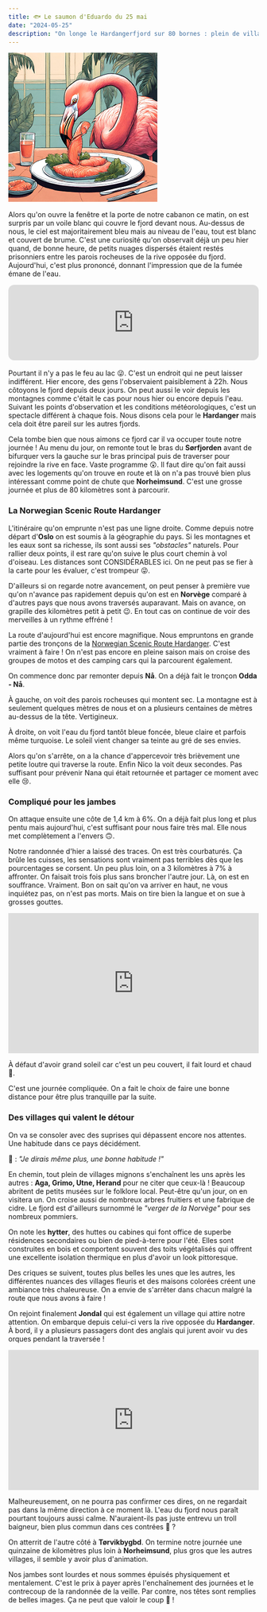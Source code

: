 ```yaml
---
title: 🐟 Le saumon d'Eduardo du 25 mai
date: "2024-05-25"
description: "On longe le Hardangerfjord sur 80 bornes : plein de villages très mignons en cours de route !"
---
```


![Saumon d'Eduardo](../saumon_eduardo.png)

Alors qu'on ouvre la fenêtre et la porte de notre cabanon ce matin, on est surpris par un voile blanc qui couvre le fjord devant nous. Au-dessus de nous, le ciel est majoritairement bleu mais au niveau de l'eau, tout est blanc et couvert de brume. C'est une curiosité qu'on observait déjà un peu hier quand, de bonne heure, de petits nuages dispersés étaient restés prisonniers entre les parois rocheuses de la rive opposée du fjord. Aujourd'hui, c'est plus prononcé, donnant l'impression que de la fumée émane de l'eau.

<iframe style="border-radius:12px" src="https://open.spotify.com/embed/track/0XHWClSz0v6RIaRSGqJH3X?utm_source=generator" width="100%" height="152" frameBorder="0" allow="autoplay; clipboard-write; encrypted-media; picture-in-picture" loading="lazy"></iframe>

Pourtant il n'y a pas le feu au lac 😜. C'est un endroit qui ne peut laisser indifférent. Hier encore, des gens l'observaient paisiblement à 22h. Nous côtoyons le fjord depuis deux jours. On peut aussi le voir depuis les montagnes comme c'était le cas pour nous hier ou encore depuis l'eau. Suivant les points d'observation et les conditions météorologiques, c'est un spectacle différent à chaque fois. Nous disons cela pour le **Hardanger** mais cela doit être pareil sur les autres fjords.

Cela tombe bien que nous aimons ce fjord car il va occuper toute notre journée ! Au menu du jour, on remonte tout le bras du **Sørfjorden** avant de bifurquer vers la gauche sur le bras principal puis de traverser pour rejoindre la rive en face. Vaste programme 😲. Il faut dire qu'on fait aussi avec les logements qu'on trouve en route et là on n'a pas trouvé bien plus intéressant comme point de chute que **Norheimsund**. C'est une grosse journée et plus de 80 kilomètres sont à parcourir.

### La Norwegian Scenic Route Hardanger

L'itinéraire qu'on emprunte n'est pas une ligne droite. Comme depuis notre départ d'**Oslo** on est soumis à la géographie du pays. Si les montagnes et les eaux sont sa richesse, ils sont aussi ses *"obstacles"* naturels. Pour rallier deux points, il est rare qu'on suive le plus court chemin à vol d'oiseau. Les distances sont CONSIDÉRABLES ici. On ne peut pas se fier à la carte pour les évaluer, c'est trompeur 😜. 

D'ailleurs si on regarde notre avancement, on peut penser à première vue qu'on n'avance pas rapidement depuis qu'on est en **Norvège** comparé à d'autres pays que nous avons traversés auparavant. Mais on avance, on grapille des kilomètres petit à petit 😉. En tout cas on continue de voir des merveilles à un rythme effréné !

La route d'aujourd'hui est encore magnifique. Nous empruntons en grande partie des tronçons de la [Norwegian Scenic Route Hardanger](https://www.visitnorway.com/places-to-go/fjord-norway/the-hardangerfjord-region/listings-hardanger-fjord/norwegian-scenic-route-hardanger/186818/). C'est vraiment à faire ! On n'est pas encore en pleine saison mais on croise des groupes de motos et des camping cars qui la parcourent également.

On commence donc par remonter depuis **Nå**. On a déjà fait le tronçon **Odda - Nå**.

À gauche, on voit des parois rocheuses qui montent sec. La montagne est à seulement quelques mètres de nous et on a plusieurs centaines de mètres au-dessus de la tête. Vertigineux.

À droite, on voit l'eau du fjord tantôt bleue foncée, bleue claire et parfois même turquoise. Le soleil vient changer sa teinte au gré de ses envies.

Alors qu'on s'arrête, on a la chance d'appercevoir très brièvement une petite loutre qui traverse la route. Enfin Nico la voit deux secondes. Pas suffisant pour prévenir Nana qui était retournée et partager ce moment avec elle 😢.

### Compliqué pour les jambes

On attaque ensuite une côte de
1,4 km à 6%. On a déjà fait plus long et plus pentu mais aujourd'hui, c'est suffisant pour nous faire très mal. Elle nous met complètement a l'envers 🙃.

Notre randonnée d'hier a laissé des traces. On est très courbaturés. Ça brûle les cuisses, les sensations sont vraiment pas terribles dès que les pourcentages se corsent. Un peu plus loin, on a 3 kilomètres à 7% à affronter. On faisait trois fois plus sans broncher l'autre jour. Là, on est en souffrance. Vraiment. Bon on sait qu'on va arriver en haut, ne vous inquiétez pas, on n'est pas morts. Mais on tire bien la langue et on sue à grosses gouttes.

<div style="width: 100%; height: 0; position: relative; padding-bottom: 56%;"><iframe src="https://giphy.com/embed/1yLn2tr9h33QUwY9Ob" style="top: 0; left: 0; width: 100%; height: 100%; position: absolute; border: 0;" allowfullscreen scrolling="no" allow="encrypted-media;" class="giphy-embed"></iframe></div>
 
À défaut d'avoir grand soleil car c'est un peu couvert, il fait lourd et chaud 🥵.

C'est une journée compliquée. On a fait le choix de faire une bonne distance pour être plus tranquille par la suite.

### Des villages qui valent le détour 

On va se consoler avec des suprises qui dépassent encore nos attentes. Une habitude dans ce pays décidément.

🦩 : *"Je dirais même plus, une bonne habitude !"*

En chemin, tout plein de villages mignons s'enchaînent les uns après les autres : **Aga, Grimo, Utne, Herand** pour ne citer que ceux-là !
Beaucoup abritent de petits musées sur le folklore local. Peut-être qu'un jour, on en visitera un. On croise aussi de nombreux arbres fruitiers et une fabrique de cidre. Le fjord est d'ailleurs surnommé le *"verger de la Norvège"* pour ses nombreux pommiers.

On note les **hytter**, des huttes ou cabines qui font office de superbe résidences secondaires ou bien de pied-à-terre pour l'été. Elles sont construites en bois et comportent souvent des toits végétalisés qui offrent une excellente isolation thermique en plus d'avoir un look pittoresque.

Des criques se suivent, toutes plus belles les unes que les autres, les différentes nuances des villages fleuris et des maisons colorées créent une ambiance très chaleureuse. On a envie de s'arrêter dans chacun malgré la route que nous avons à faire !

On rejoint finalement **Jondal** qui est également un village qui attire notre attention. On embarque depuis celui-ci vers la rive opposée du **Hardanger**. À bord, il y a plusieurs passagers dont des anglais qui jurent avoir vu des orques pendant la traversée !

<div style="width: 100%; height: 0; position: relative; padding-bottom: 56%;"><iframe src="https://giphy.com/embed/I1r5jpUvdGra8" style="top: 0; left: 0; width: 100%; height: 100%; position: absolute; border: 0;" allowfullscreen scrolling="no" allow="encrypted-media;" class="giphy-embed"></iframe></div>

Malheureusement, on ne pourra pas confirmer ces dires, on ne regardait pas dans la même direction à ce moment là. L'eau du fjord nous paraît pourtant toujours aussi calme. N'auraient-ils pas juste entrevu un troll baigneur, bien plus commun dans ces contrées 🤔 ? 

On atterrit de l'autre côté à **Tørvikbygbd**. On termine notre journée une quinzaine de kilomètres plus loin à **Norheimsund**, plus gros que les autres villages, il semble y avoir plus d'animation.

Nos jambes sont lourdes et nous sommes épuisés physiquement et mentalement. C'est le prix à payer après l'enchaînement des journées et le contrecoup de la randonnée de la veille. Par contre, nos têtes sont remplies de belles images. Ça ne peut que valoir le coup 🤩 !